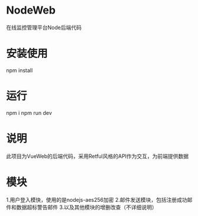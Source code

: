 # NodeWeb
在线监控管理平台Node后端代码
# 安装使用 #
npm install

# 运行
npm i
npm run dev

# 说明
此项目为VueWeb的后端代码，采用Retful风格的API作为交互，为前端提供数据

# 模块
1.用户登入模快，使用的是nodejs-aes256加密
2.邮件发送模块，包括注册成功邮件和数据超标警告邮件
3.以及其他模块的增删改查（不详细说明）


